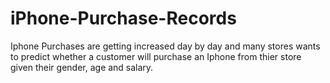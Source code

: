 # iPhone-Purchase-Records
Iphone Purchases are getting increased day by day and many stores wants to predict whether a customer will purchase an Iphone from thier store given their gender, age and salary.


